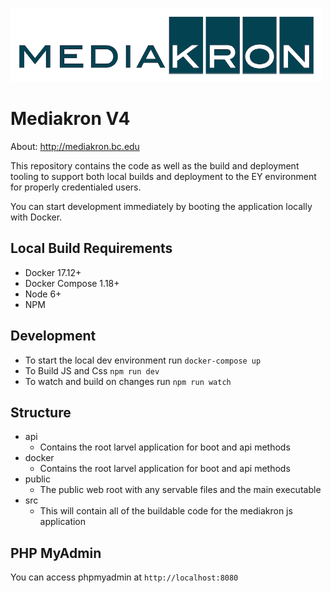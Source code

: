 ![MediaKron Banner](mkbanner.png)
# Mediakron V4

About: http://mediakron.bc.edu

This repository contains the code as well as the build and deployment tooling to support both local builds and deployment to the EY environment
for properly credentialed users.

You can start development immediately by booting the application locally with Docker.

## Local Build Requirements

* Docker 17.12+ 
* Docker Compose 1.18+
* Node 6+
* NPM

## Development
* To start the local dev environment run `docker-compose up`
* To Build JS and Css `npm run dev`
* To watch and build on changes run `npm run watch`


## Structure
* api
  * Contains the root larvel application for boot and api methods
* docker
  * Contains the root larvel application for boot and api methods
* public
  * The public web root with any servable files and the main executable
* src
  * This will contain all of the buildable code for the mediakron js application

## PHP MyAdmin 
You can access phpmyadmin at `http://localhost:8080`

